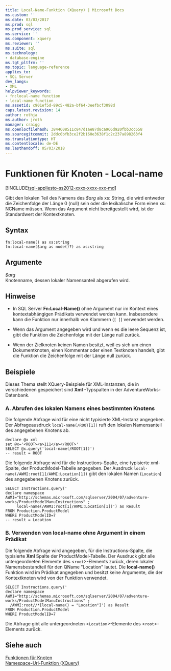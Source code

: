 ```yaml
---
title: Local-Name-Funktion (XQuery) | Microsoft Docs
ms.custom: ''
ms.date: 03/03/2017
ms.prod: sql
ms.prod_service: sql
ms.service: ''
ms.component: xquery
ms.reviewer: ''
ms.suite: sql
ms.technology:
- database-engine
ms.tgt_pltfrm: ''
ms.topic: language-reference
applies_to:
- SQL Server
dev_langs:
- XML
helpviewer_keywords:
- fn:local-name function
- local-name function
ms.assetid: c901ef5d-89c5-482a-bf64-3eefbcf3098d
caps.latest.revision: 14
author: rothja
ms.author: jroth
manager: craigg
ms.openlocfilehash: 3844608511c847d1ae87d8ca966d920fbb3cc658
ms.sourcegitcommit: 2ddc0bfb3ce2f2b160e3638f1c2c237a898263f4
ms.translationtype: HT
ms.contentlocale: de-DE
ms.lasthandoff: 05/03/2018
---
```

# <a name="functions-on-nodes---local-name"></a>Funktionen für Knoten - Local-name
[!INCLUDE[tsql-appliesto-ss2012-xxxx-xxxx-xxx-md](../includes/tsql-appliesto-ss2012-xxxx-xxxx-xxx-md.md)]

  Gibt den lokalen Teil des Namens des *$arg* als xs: String, die wird entweder die Zeichenfolge der Länge 0 (null) sein oder die lexikalische Form einen xs: NCName müssen. Wenn das Argument nicht bereitgestellt wird, ist der Standardwert der Kontextknoten.  
  
## <a name="syntax"></a>Syntax  
  
```  
fn:local-name() as xs:string  
fn:local-name($arg as node()?) as xs:string  
```  
  
## <a name="arguments"></a>Argumente  
 *$arg*  
 Knotenname, dessen lokaler Namensanteil abgerufen wird.  
  
## <a name="remarks"></a>Hinweise  
  
-   In SQL Server **Fn:Local-Name()** ohne Argument nur im Kontext eines kontextabhängigen Prädikats verwendet werden kann. Insbesondere kann die Funktion nur innerhalb von Klammern (`[ ]`) verwendet werden.  
  
-   Wenn das Argument angegeben wird und wenn es die leere Sequenz ist, gibt die Funktion die Zeichenfolge mit der Länge null zurück.  
  
-   Wenn der Zielknoten keinen Namen besitzt, weil es sich um einen Dokumentknoten, einen Kommentar oder einen Textknoten handelt, gibt die Funktion die Zeichenfolge mit der Länge null zurück.  
  
## <a name="examples"></a>Beispiele  
 Dieses Thema stellt XQuery-Beispiele für XML-Instanzen, die in verschiedenen gespeichert sind **Xml** -Typspalten in der AdventureWorks-Datenbank.  
  
### <a name="a-retrieve-local-name-of-a-specific-node"></a>A. Abrufen des lokalen Namens eines bestimmten Knotens  
 Die folgende Abfrage wird für eine nicht typisierte XML-Instanz angegeben. Der Abfrageausdruck `local-name(/ROOT[1])` ruft den lokalen Namensanteil des angegebenen Knotens ab.  
  
```  
declare @x xml  
set @x='<ROOT><a>111</a></ROOT>'  
SELECT @x.query('local-name(/ROOT[1])')  
-- result = ROOT  
```  
  
 Die folgende Abfrage wird für die Instructions-Spalte, eine typisierte xml-Spalte, der ProductModel-Tabelle angegeben. Der Ausdruck `local-name(/AWMI:root[1]/AWMI:Location[1])` gibt den lokalen Namen (`Location`) des angegebenen Knotens zurück.  
  
```  
SELECT Instructions.query('  
declare namespace AWMI="http://schemas.microsoft.com/sqlserver/2004/07/adventure-works/ProductModelManuInstructions" ;  
     local-name(/AWMI:root[1]/AWMI:Location[1])') as Result  
FROM Production.ProductModel  
WHERE ProductModelID=7  
-- result = Location  
```  
  
### <a name="b-using-local-name-without-argument-in-a-predicate"></a>B. Verwenden von local-name ohne Argument in einem Prädikat  
 Die folgende Abfrage wird angegeben, für die Instructions-Spalte, die typisierte **Xml** Spalte der ProductModel-Tabelle. Der Ausdruck gibt alle untergeordneten Elemente des <`root`>-Elements zurück, deren lokaler Namensbestandteil für den QName "Location" lautet. Die **local-name()** Funktion wird im Prädikat angegeben und besitzt keine Argumente, die der Kontextknoten wird von der Funktion verwendet.  
  
```  
SELECT Instructions.query('  
declare namespace AWMI="http://schemas.microsoft.com/sqlserver/2004/07/adventure-works/ProductModelManuInstructions" ;  
  /AWMI:root//*[local-name() = "Location"]') as Result  
FROM Production.ProductModel  
WHERE ProductModelID=7  
```  
  
 Die Abfrage gibt alle untergeordneten <`Location`>-Elemente des <`root`>-Elements zurück.  
  
## <a name="see-also"></a>Siehe auch  
 [Funktionen für Knoten](http://msdn.microsoft.com/library/09a8affa-3341-4f50-aebc-fdf529e00c08)   
 [Namespace-Uri-Funktion &#40;XQuery&#41;](../xquery/functions-on-nodes-namespace-uri.md)  
  
  
